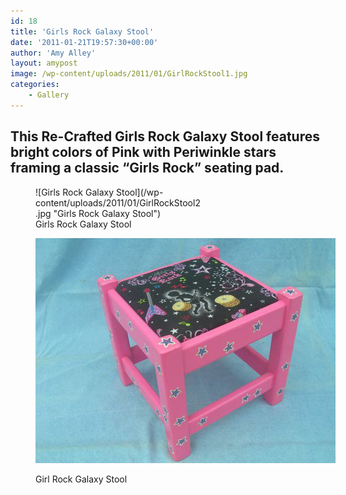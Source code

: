 ```yaml
---
id: 18
title: 'Girls Rock Galaxy Stool'
date: '2011-01-21T19:57:30+00:00'
author: 'Amy Alley'
layout: amypost
image: /wp-content/uploads/2011/01/GirlRockStool1.jpg
categories:
    - Gallery
---
```


## This Re-Crafted Girls Rock Galaxy Stool features bright colors of Pink with Periwinkle stars framing a classic “Girls Rock” seating pad.

<div class="gallery amys flexed" markdown=1>

<figure aria-describedby="caption-attachment-20" class="wp-caption alignleft" id="attachment_20" style="width: 264px" markdown=1>
![Girls Rock Galaxy Stool](/wp-content/uploads/2011/01/GirlRockStool2.jpg "Girls Rock Galaxy Stool")
<figcaption class="wp-caption-text" id="caption-attachment-20">Girls Rock Galaxy Stool</figcaption></figure>

<figure aria-describedby="caption-attachment-19" class="wp-caption alignright" id="attachment_19" style="width: 480px" markdown=1>

![Girl Rock Galaxy Stool](/wp-content/uploads/2011/01/GirlRockStool1.jpg "Girl Rock Galaxy Stool")
<figcaption class="wp-caption-text" id="caption-attachment-19">Girl Rock Galaxy Stool</figcaption>
</figure>


</div>
